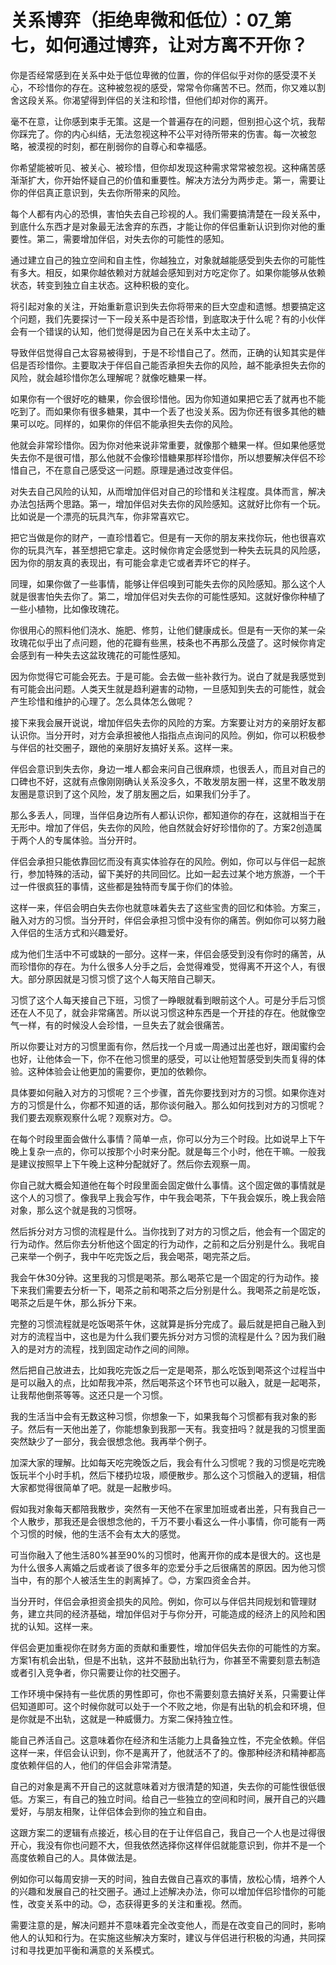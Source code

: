 # 关系博弈（拒绝卑微和低位）：07_第七，如何通过博弈，让对方离不开你？

你是否经常感到在关系中处于低位卑微的位置，你的伴侣似乎对你的感受漠不关心，不珍惜你的存在。这种被忽视的感受，常常令你痛苦不已。然而，你又难以割舍这段关系。你渴望得到伴侣的关注和珍惜，但他们却对你的离开。

毫不在意，让你感到束手无策。这是一个普遍存在的问题，但别担心这个坑，我帮你踩完了。你的内心纠结，无法忽视这种不公平对待所带来的伤害。每一次被忽略，被漠视的时刻，都在削弱你的自尊心和幸福感。

你希望能被听见、被关心、被珍惜，但你却发现这种需求常常被忽视。这种痛苦感渐渐扩大，你开始怀疑自己的价值和重要性。解决方法分为两步走。第一，需要让你的伴侣真正意识到，失去你所带来的风险。

每个人都有内心的恐惧，害怕失去自己珍视的人。我们需要搞清楚在一段关系中，到底什么东西才是对象最无法舍弃的东西，才能让你的伴侣重新认识到你对他的重要性。第二，需要增加伴侣，对失去你的可能性的感知。

通过建立自己的独立空间和自主性，你越独立，对象就越能感受到失去你的可能性有多大。相反，如果你越依赖对方就越会感知到对方吃定你了。如果你能够从依赖状态，转变到独立自主状态。这种积极的变化。

将引起对象的关注，开始重新意识到失去你将带来的巨大空虚和遗憾。想要搞定这个问题，我们先要探讨一下一段关系中是否珍惜，到底取决于什么呢？有的小伙伴会有一个错误的认知，他们觉得是因为自己在关系中太主动了。

导致伴侣觉得自己太容易被得到，于是不珍惜自己了。然而，正确的认知其实是伴侣是否珍惜你。主要取决于伴侣自己能否承担失去你的风险，越不能承担失去你的风险，就会越珍惜你怎么理解呢？就像吃糖果一样。

如果你有一个很好吃的糖果，你会很珍惜他。因为你知道如果把它丢了就再也不能吃到了。而如果你有很多糖果，其中一个丢了也没关系。因为你还有很多其他的糖果可以吃。同样的，如果你的伴侣不能承担失去你的风险。

他就会非常珍惜你。因为你对他来说非常重要，就像那个糖果一样。但如果他感觉失去你不是很可惜，那么他就不会像珍惜糖果那样珍惜你，所以想要解决伴侣不珍惜自己，不在意自己感受这一问题。原理是通过改变伴侣。

对失去自己风险的认知，从而增加伴侣对自己的珍惜和关注程度。具体而言，解决办法包括两个思路。第一，增加伴侣对失去你的风险感知。这就好比你有一个玩。比如说是一个漂亮的玩具汽车，你非常喜欢它。

把它当做是你的财产，一直珍惜着它。但是有一天你的朋友来找你玩，他也很喜欢你的玩具汽车，甚至想把它拿走。这时候你肯定会感觉到一种失去玩具的风险感，因为你的朋友真的表现出，有可能会拿走它或者弄坏它的样子。

同理，如果你做了一些事情，能够让伴侣嗅到可能失去你的风险感知。那么这个人就是很害怕失去你了。第二，增加伴侣对失去你的可能性感知。这就好像你种植了一些小植物，比如像玫瑰花。

你很用心的照料他们浇水、施肥、修剪，让他们健康成长。但是有一天你的某一朵玫瑰花似乎出了点问题，他的花瓣有些黑，枝条也不再那么茂盛了。这时候你肯定会感到有一种失去这盆玫瑰花的可能性感知。

因为你觉得它可能会死去。于是可能。会去做一些补救行为。说白了就是我感觉到有可能会出问题。人类天生就是趋利避害的动物，一旦感知到失去的可能性，就会产生珍惜和维护的心理了。怎么具体怎么做呢？

接下来我会展开说说，增加伴侣失去你的风险的方案。方案要让对方的亲朋好友都认识你。当分开时，对方会承担被他人指指点点询问的风险。例如，你可以积极参与伴侣的社交圈子，跟他的亲朋好友搞好关系。这样一来。

伴侣会意识到失去你，身边一堆人都会来问自己很麻烦，也很丢人，而且对自己的口碑也不好，这就有点像刚刚确认关系没多久，不敢发朋友圈一样，这里不敢发朋友圈是意识到了这个风险，发了朋友圈之后，如果我们分手了。

那么多丢人，同理，当伴侣身边所有人都认识你，都知道你的存在，这就相当于在无形中。增加了伴侣，失去你的风险，他自然就会好好珍惜你的了。方案2创造属于两个人的专属体验。当分开时。

伴侣会承担只能依靠回忆而没有真实体验存在的风险。例如，你可以与伴侣一起旅行，参加特殊的活动，留下美好的共同回忆。比如一起去过某个地方旅游，一个干过一件很疯狂的事情，这些都是独特而专属于你们的体验。

这样一来，伴侣会明白失去你也就意味着失去了这些宝贵的回忆和体验。方案三，融入对方的习惯。当分开时，伴侣会承担习惯中没有你的痛苦。例如你可以努力融入伴侣的生活方式和兴趣爱好。

成为他们生活中不可或缺的一部分。这样一来，伴侣会感受到没有你时的痛苦，从而珍惜你的存在。为什么很多人分手之后，会觉得难受，觉得离不开这个人，有很大。部分原因就是习惯习惯了这个人每天陪自己聊天。

习惯了这个人每天接自己下班，习惯了一睁眼就看到眼前这个人。可是分手后习惯还在人不见了，就会非常痛苦。所以说习惯这种东西是一个开挂的存在。他就像空气一样，有的时候没人会珍惜，一旦失去了就会很痛苦。

所以你要让对方的习惯里面有你，然后找一个月或一周通过出差也好，跟闺蜜约会也好，让他体会一下，你不在他习惯里的感受，可以让他短暂感受到失而复得的体验。这种体验会让他更加的需要你，更加的依赖你。

具体要如何融入对方的习惯呢？三个步骤，首先你要找到对方的习惯。如果你连对方的习惯是什么，你都不知道的话，那你谈何融入。那么如何找到对方的习惯呢？我们要去观察观察什么呢？观察对方。😊。

在每个时段里面会做什么事情？简单一点，你可以分为三个时段。比如说早上下午晚上复杂一点的，你可以按那个小时来分配。就是每三个小时，他在干嘛。一般我是建议按照早上下午晚上这种分配就好了。然后你去观察一周。

你自己就大概会知道他在每个时段里面会固定做什么事情。这个固定做的事情就是这个人的习惯了。像我早上我会写作，中午我会喝茶，下午我会娱乐，晚上我会陪对象，那么这个就是我的习惯呀。

然后拆分对方习惯的流程是什么。当你找到了对方的习惯之后，他会有一个固定的行为动作。然后你去分析他这个固定的行为动作，之前和之后分别是什么。我呢自己来举一个例子，我中午吃完饭之后，我会喝茶，喝完茶之后。

我会午休30分钟。这里我的习惯是喝茶。那么喝茶它是一个固定的行为动作。接下来我们需要去分析一下，喝茶之前和喝茶之后分别是什么。我喝茶之前是吃饭，喝茶之后是午休，那么拆分下来。

完整的习惯流程就是吃饭喝茶午休，这就算是拆分完成了。最后就是把自己融入到对方的流程当中，这也是为什么我们要先拆分对方习惯的流程是什么？因为我们融入的是对方的流程，找到固定动作之间的间隙。

然后把自己放进去，比如我吃完饭之后一定是喝茶，那么吃饭到喝茶这个过程当中是可以融入的点，比如帮我冲茶，然后喝茶这个环节也可以融入，就是一起喝茶，让我帮他倒茶等等。这还只是一个习惯。

我的生活当中会有无数这种习惯，你想象一下，如果我每个习惯都有我对象的影子。然后有一天他出差了，你能想象到我那一天有。我变扭吗？就是我的习惯里面突然缺少了一部分，我会很想念他。我再举个例子。

加深大家的理解。比如每天吃完晚饭之后，我会有什么习惯呢？我的习惯是吃完晚饭玩半个小时手机，然后下楼扔垃圾，顺便散步。那么这个习惯融入的逻辑，相信大家都觉得很简单了吧。就是一起散步吗。

假如我对象每天都陪我散步，突然有一天他不在家里加班或者出差，只有我自己一个人散步，那我还是会很想念他的，千万不要小看这么一件小事情，你可能有一两个习惯的时候，他的生活不会有太大的感觉。

可当你融入了他生活80%甚至90%的习惯时，他离开你的成本是很大的。这也是为什么很多人离婚之后或者谈了很多年的恋爱分手之后很痛苦的原因。因为他习惯当中，有的那个人被活生生的剥离掉了。😊，方案四资金合并。

当分开时，伴侣会承担资金损失的风险。例如，你可以与伴侣共同规划和管理财务，建立共同的经济基础，增加伴侣对于与你分开，可能造成的经济上的风险和困扰的认知。这样一来。

伴侣会更加重视你在财务方面的贡献和重要性，增加伴侣失去你的可能性的方案。方案1有机会出轨，但是不出轨，这并不鼓励出轨行为，你甚至不需要刻意去制造或者引入竞争者，你只需要让你的社交圈子。

工作环境中保持有一些优质的男性即可，你也不需要刻意去搞好关系，只需要让伴侣知道即可。这个时候你就可以处于一个不败之地，你是有出轨的机会和环境，但是你就是不出轨，这就是一种威慑力。方案二保持独立性。

能自己养活自己。这意味着你在经济和生活能力上具备独立性，不完全依赖。伴侣这样一来，伴侣会认识到，你不是离开了，他就活不了的。像那种经济和精神都高度依赖伴侣的人，他们的伴侣会非常清楚。

自己的对象是离不开自己的这就意味着对方很清楚的知道，失去你的可能性很低很低。方案三，有自己的独立时间。给自己一些独立的空间和时间，展开自己的兴趣爱好，与朋友相聚，让伴侣体会到你的独立和自由。

这跟方案二的逻辑有点接近，核心目的在于让伴侣自己，我自己一个人也是过得很开心，我没有你也问题不大，但我依然选择你这样伴侣就能意识到，你并不是一个高度依赖自己的人。具体做法是。

例如你可以每周安排一天的时间，独自去做自己喜欢的事情，放松心情，培养个人的兴趣和发展自己的社交圈子。通过上述解决办法，你可以增加伴侣珍惜你的可能性，改变关系中的动。😊，态获得更多的关注和重视。然而。

需要注意的是，解决问题并不意味着完全改变他人，而是在改变自己的同时，影响他人的认知和行为。在实施这些解决方案时，建议与伴侣进行积极的沟通，共同探讨和寻找更加平衡和满意的关系模式。

